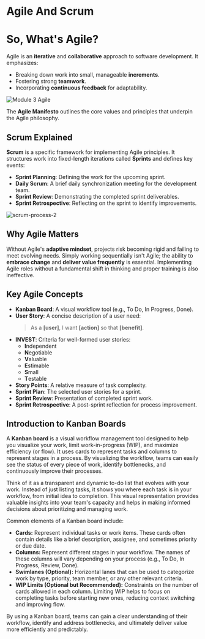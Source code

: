 # Agile And Scrum
# So, What's Agile?

Agile is an **iterative** and **collaborative** approach to software development. It emphasizes:

* Breaking down work into small, manageable **increments**.
* Fostering strong **teamwork**.
* Incorporating **continuous feedback** for adaptability.

![Module 3 Agile](https://github.com/user-attachments/assets/a1b5c0c7-43a5-41c6-8b2f-e3bd2c631ac0)

The **Agile Manifesto** outlines the core values and principles that underpin the Agile philosophy.

## Scrum Explained

**Scrum** is a specific framework for implementing Agile principles. It structures work into fixed-length iterations called **Sprints** and defines key events:

* **Sprint Planning**: Defining the work for the upcoming sprint.
* **Daily Scrum**: A brief daily synchronization meeting for the development team.
* **Sprint Review**: Demonstrating the completed sprint deliverables.
* **Sprint Retrospective**: Reflecting on the sprint to identify improvements.

![scrum-process-2](https://github.com/user-attachments/assets/64b51f41-bcc2-4ad6-980c-253d17005f6c)


## Why Agile Matters

Without Agile's **adaptive mindset**, projects risk becoming rigid and failing to meet evolving needs. Simply working sequentially isn't Agile; the ability to **embrace change** and **deliver value frequently** is essential. Implementing Agile roles without a fundamental shift in thinking and proper training is also ineffective.

## Key Agile Concepts

* **Kanban Board**: A visual workflow tool (e.g., To Do, In Progress, Done).
* **User Story**: A concise description of a user need:
    > As a **[user]**, I want **[action]** so that **[benefit]**.
* **INVEST**: Criteria for well-formed user stories:
    * **I**ndependent
    * **N**egotiable
    * **V**aluable
    * **E**stimable
    * **S**mall
    * **T**estable
* **Story Points**: A relative measure of task complexity.
* **Sprint Plan**: The selected user stories for a sprint.
* **Sprint Review**: Presentation of completed sprint work.
* **Sprint Retrospective**: A post-sprint reflection for process improvement.

## Introduction to Kanban Boards

A **Kanban board** is a visual workflow management tool designed to help you visualize your work, limit work-in-progress (WIP), and maximize efficiency (or flow). It uses cards to represent tasks and columns to represent stages in a process. By visualizing the workflow, teams can easily see the status of every piece of work, identify bottlenecks, and continuously improve their processes.

Think of it as a transparent and dynamic to-do list that evolves with your work. Instead of just listing tasks, it shows you where each task is in your workflow, from initial idea to completion. This visual representation provides valuable insights into your team's capacity and helps in making informed decisions about prioritizing and managing work.

Common elements of a Kanban board include:

* **Cards:** Represent individual tasks or work items. These cards often contain details like a brief description, assignee, and sometimes priority or due date.
* **Columns:** Represent different stages in your workflow. The names of these columns will vary depending on your process (e.g., To Do, In Progress, Review, Done).
* **Swimlanes (Optional):** Horizontal lanes that can be used to categorize work by type, priority, team member, or any other relevant criteria.
* **WIP Limits (Optional but Recommended):** Constraints on the number of cards allowed in each column. Limiting WIP helps to focus on completing tasks before starting new ones, reducing context switching and improving flow.

By using a Kanban board, teams can gain a clear understanding of their workflow, identify and address bottlenecks, and ultimately deliver value more efficiently and predictably.
